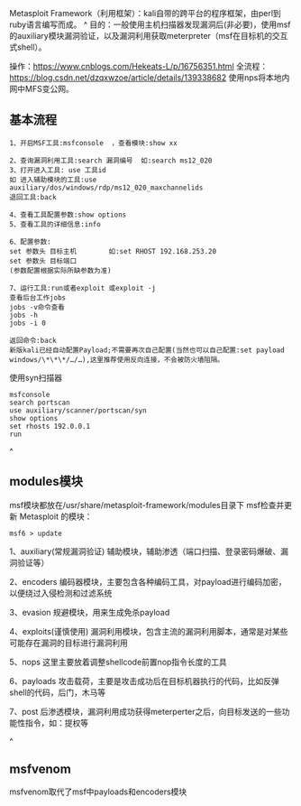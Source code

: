 
Metasploit Framework（利用框架）：kali自带的跨平台的程序框架，由perl到ruby语言编写而成。
^
目的：一般使用主机扫描器发现漏洞后(非必要)，使用msf的auxiliary模块漏洞验证，以及漏洞利用获取meterpreter（msf在目标机的交互式shell）。

操作：<https://www.cnblogs.com/Hekeats-L/p/16756351.html>
全流程：<https://blog.csdn.net/dzqxwzoe/article/details/139338682>
使用nps将本地内网中MFS变公网。


## **基本流程**
```
1、开启MSF工具:msfconsole  ，查看模块:show xx

2、查询漏洞利用工具:search 漏洞编号  如:search ms12_020
3、打开进入工具: use 工具id     
如 进入辅助模块的工具:use auxiliary/dos/windows/rdp/ms12_020_maxchannelids
退回工具:back

4、查看工具配置参数:show options
5、查看工具的详细信息:info

6、配置参数:
set 参数头 目标主机        如:set RHOST 192.168.253.20   
set 参数头 目标端口
(参数配置根据实际所缺参数为准)

7、运行工具:run或者exploit 或exploit -j
查看后台工作jobs
jobs -v命令查看
jobs -h
jobs -i 0

返回命令:back
新版kali已经自动配置Payload;不需要再次自己配置(当然也可以自己配置:set payload windows/\*\*\*/…/…),这里推荐使用反向连接，不会被防火墙阻隔。
```

使用syn扫描器
```
msfconsole  
search portscan
use auxiliary/scanner/portscan/syn
show options
set rhosts 192.0.0.1
run
```

^
## **modules模块**
msf模块都放在/usr/share/metasploit-framework/modules目录下
msf检查并更新 Metasploit 的模块：
```
msf6 > update
```

1、auxiliary(常规漏洞验证)
辅助模块，辅助渗透（端口扫描、登录密码爆破、漏洞验证等）

2、encoders
编码器模块，主要包含各种编码工具，对payload进行编码加密，以便绕过入侵检测和过滤系统

3、evasion
规避模块，用来生成免杀payload

4、exploits(谨慎使用)
漏洞利用模块，包含主流的漏洞利用脚本，通常是对某些可能存在漏洞的目标进行漏洞利用

5、nops
这里主要放着调整shellcode前置nop指令长度的工具

6、payloads
攻击载荷，主要是攻击成功后在目标机器执行的代码，比如反弹shell的代码，后门，木马等

7、post
后渗透模块，漏洞利用成功获得meterperter之后，向目标发送的一些功能性指令，如：提权等



^
## **msfvenom**
msfvenom取代了msf中payloads和encoders模块


